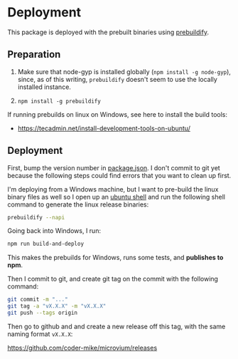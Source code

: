 # Deployment

This package is deployed with the prebuilt binaries using [prebuildify](https://github.com/prebuild/prebuildify).

## Preparation

 1. Make sure that node-gyp is installed globally (`npm install -g node-gyp`), since, as of this writing, `prebuildify` doesn't seem to use the locally installed instance.

 2. `npm install -g prebuildify`

If running prebuilds on linux on Windows, see here to install the build tools:

  - https://tecadmin.net/install-development-tools-on-ubuntu/


## Deployment

First, bump the version number in [package.json](../package.json). I don't commit to git yet because the following steps could find errors that you want to clean up first.

I'm deploying from a Windows machine, but I want to pre-build the linux binary files as well so I open up an [ubuntu shell](https://www.microsoft.com/en-us/store/p/ubuntu/9nblggh4msv6) and run the following shell command to generate the linux release binaries:

```sh
prebuildify --napi
```

Going back into Windows, I run:

```sh
npm run build-and-deploy
```

This makes the prebuilds for Windows, runs some tests, and **publishes to npm**.

Then I commit to git, and create git tag on the commit with the following command:

```sh
git commit -m "..."
git tag -a "vX.X.X" -m "vX.X.X"
git push --tags origin
```

Then go to github and and create a new release off this tag, with the same naming format `vX.X.X`:

https://github.com/coder-mike/microvium/releases